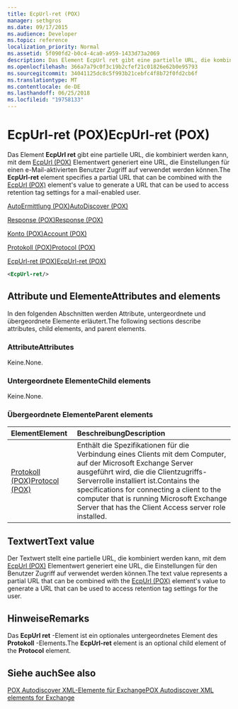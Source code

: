 ```yaml
---
title: EcpUrl-ret (POX)
manager: sethgros
ms.date: 09/17/2015
ms.audience: Developer
ms.topic: reference
localization_priority: Normal
ms.assetid: 5f090fd2-b0c4-4ca0-a959-1433d73a2069
description: Das Element EcpUrl ret gibt eine partielle URL, die kombiniert werden kann, mit dem EcpUrl (POX) Elementwert generiert eine URL, die Einstellungen für einen e-Mail-aktivierten Benutzer Zugriff auf verwendet werden können.
ms.openlocfilehash: 366a7a79c0f3c19b2cfef21c01826e62b0e95793
ms.sourcegitcommit: 34041125dc8c5f993b21cebfc4f8b72f0fd2cb6f
ms.translationtype: MT
ms.contentlocale: de-DE
ms.lasthandoff: 06/25/2018
ms.locfileid: "19758133"
---
```

# <a name="ecpurl-ret-pox"></a><span data-ttu-id="f1009-103">EcpUrl-ret (POX)</span><span class="sxs-lookup"><span data-stu-id="f1009-103">EcpUrl-ret (POX)</span></span>

<span data-ttu-id="f1009-104">Das Element **EcpUrl ret** gibt eine partielle URL, die kombiniert werden kann, mit dem [EcpUrl (POX)](ecpurl-pox.md) Elementwert generiert eine URL, die Einstellungen für einen e-Mail-aktivierten Benutzer Zugriff auf verwendet werden können.</span><span class="sxs-lookup"><span data-stu-id="f1009-104">The **EcpUrl-ret** element specifies a partial URL that can be combined with the [EcpUrl (POX)](ecpurl-pox.md) element's value to generate a URL that can be used to access retention tag settings for a mail-enabled user.</span></span> 
  
[<span data-ttu-id="f1009-105">AutoErmittlung (POX)</span><span class="sxs-lookup"><span data-stu-id="f1009-105">AutoDiscover (POX)</span></span>](autodiscover-pox.md)
  
[<span data-ttu-id="f1009-106">Response (POX)</span><span class="sxs-lookup"><span data-stu-id="f1009-106">Response (POX)</span></span>](response-pox.md)
  
[<span data-ttu-id="f1009-107">Konto (POX)</span><span class="sxs-lookup"><span data-stu-id="f1009-107">Account (POX)</span></span>](account-pox.md)
  
[<span data-ttu-id="f1009-108">Protokoll (POX)</span><span class="sxs-lookup"><span data-stu-id="f1009-108">Protocol (POX)</span></span>](protocol-pox.md)
  
[<span data-ttu-id="f1009-109">EcpUrl-ret (POX)</span><span class="sxs-lookup"><span data-stu-id="f1009-109">EcpUrl-ret (POX)</span></span>](ecpurl-ret-pox.md)
  
```XML
<EcpUrl-ret/>
```

## <a name="attributes-and-elements"></a><span data-ttu-id="f1009-110">Attribute und Elemente</span><span class="sxs-lookup"><span data-stu-id="f1009-110">Attributes and elements</span></span>

<span data-ttu-id="f1009-111">In den folgenden Abschnitten werden Attribute, untergeordnete und übergeordnete Elemente erläutert.</span><span class="sxs-lookup"><span data-stu-id="f1009-111">The following sections describe attributes, child elements, and parent elements.</span></span>
  
### <a name="attributes"></a><span data-ttu-id="f1009-112">Attribute</span><span class="sxs-lookup"><span data-stu-id="f1009-112">Attributes</span></span>

<span data-ttu-id="f1009-113">Keine.</span><span class="sxs-lookup"><span data-stu-id="f1009-113">None.</span></span>
  
### <a name="child-elements"></a><span data-ttu-id="f1009-114">Untergeordnete Elemente</span><span class="sxs-lookup"><span data-stu-id="f1009-114">Child elements</span></span>

<span data-ttu-id="f1009-115">Keine.</span><span class="sxs-lookup"><span data-stu-id="f1009-115">None.</span></span>
  
### <a name="parent-elements"></a><span data-ttu-id="f1009-116">Übergeordnete Elemente</span><span class="sxs-lookup"><span data-stu-id="f1009-116">Parent elements</span></span>

|<span data-ttu-id="f1009-117">**Element**</span><span class="sxs-lookup"><span data-stu-id="f1009-117">**Element**</span></span>|<span data-ttu-id="f1009-118">**Beschreibung**</span><span class="sxs-lookup"><span data-stu-id="f1009-118">**Description**</span></span>|
|:-----|:-----|
|[<span data-ttu-id="f1009-119">Protokoll (POX)</span><span class="sxs-lookup"><span data-stu-id="f1009-119">Protocol (POX)</span></span>](protocol-pox.md) <br/> |<span data-ttu-id="f1009-120">Enthält die Spezifikationen für die Verbindung eines Clients mit dem Computer, auf der Microsoft Exchange Server ausgeführt wird, die die Clientzugriffs-Serverrolle installiert ist.</span><span class="sxs-lookup"><span data-stu-id="f1009-120">Contains the specifications for connecting a client to the computer that is running Microsoft Exchange Server that has the Client Access server role installed.</span></span>  <br/> |
   
## <a name="text-value"></a><span data-ttu-id="f1009-121">Textwert</span><span class="sxs-lookup"><span data-stu-id="f1009-121">Text value</span></span>

<span data-ttu-id="f1009-122">Der Textwert stellt eine partielle URL, die kombiniert werden kann, mit dem [EcpUrl (POX)](ecpurl-pox.md) Elementwert generiert eine URL, die Einstellungen für den Benutzer Zugriff auf verwendet werden können.</span><span class="sxs-lookup"><span data-stu-id="f1009-122">The text value represents a partial URL that can be combined with the [EcpUrl (POX)](ecpurl-pox.md) element's value to generate a URL that can be used to access retention tag settings for the user.</span></span> 
  
## <a name="remarks"></a><span data-ttu-id="f1009-123">Hinweise</span><span class="sxs-lookup"><span data-stu-id="f1009-123">Remarks</span></span>

<span data-ttu-id="f1009-124">Das **EcpUrl ret** -Element ist ein optionales untergeordnetes Element des **Protokoll** -Elements.</span><span class="sxs-lookup"><span data-stu-id="f1009-124">The **EcpUrl-ret** element is an optional child element of the **Protocol** element.</span></span> 
  
## <a name="see-also"></a><span data-ttu-id="f1009-125">Siehe auch</span><span class="sxs-lookup"><span data-stu-id="f1009-125">See also</span></span>



[<span data-ttu-id="f1009-126">POX Autodiscover XML-Elemente für Exchange</span><span class="sxs-lookup"><span data-stu-id="f1009-126">POX Autodiscover XML elements for Exchange</span></span>](pox-autodiscover-xml-elements-for-exchange.md)


